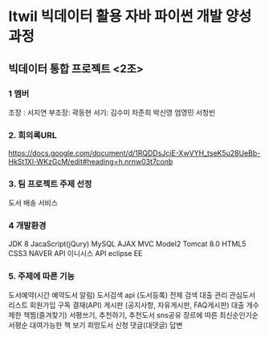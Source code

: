 # Itwil 빅데이터 활용 자바 파이썬 개발 양성 과정
## 빅데이터 통합 프로젝트 <2조>

### 1 멤버
조장 : 서지연 부조장: 곽동현 서기: 김수미 차준희 박신영 엄영민 서청빈

### 2. 회의록URL
https://docs.google.com/document/d/1RQDDsJciE-XwVYH_tseK5u28UeBb-HkSt1Xl-WKzGcM/edit#heading=h.nrnw03t7conb

### 3. 팀 프로젝트 주제 선정
도서 배송 서비스

### 4 개발환경 
JDK 8
JacaScript(jQury)
MySQL
AJAX
MVC Model2
Tomcat 8.0
HTML5 
CSS3 
NAVER API
이니시스 API
eclipse EE

### 5. 주제에 따른 기능
도서예약(시간 예약도서 알림)
도서검색 api (도서등록)
전체 검색
대출 관리
관심도서 리스트
회원가입
구독 결재(API)
게시판 (공지사항, 자유게시판, FAQ게시판)
대출 개수 제한
책찜(즐겨찾기)
서평쓰기, 추천하기, 추천도서 sns공유
장르에 따른 최신순인기순서평순
대여가능한 책 보기
희망도서 신청
댓글(대댓글)
답변


